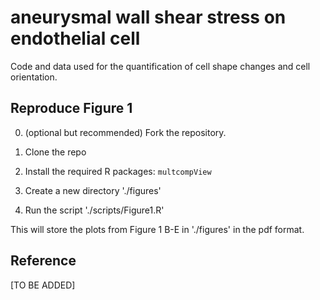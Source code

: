 # aneurysmal wall shear stress on endothelial cell

Code and data used for the quantification of cell shape changes and cell orientation.

## Reproduce Figure 1

0. (optional but recommended) Fork the repository.

1. Clone the repo

2. Install the required R packages: `multcompView`

3. Create a new directory './figures'

4. Run the script './scripts/Figure1.R'

This will store the plots from Figure 1 B-E in './figures' in the pdf format.

## Reference

[TO BE ADDED]

